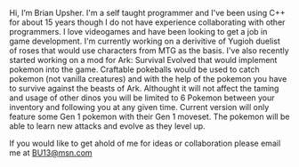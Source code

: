Hi, I’m Brian Upsher. I'm a self taught programmer and I've been using C++ for about 15 years though I do not have experience collaborating with other programmers.
I love videogames and have been looking to get a job in game development. 
I'm currently working on a derivitive of Yugioh duelist of roses that would use characters from MTG as the basis. 
I've also recently started working on a mod for Ark: Survival Evolved that would implement pokemon into the game. Craftable pokeballs would be used to catch pokemon (not vanilla creatures) and with the help of the pokemon you have to survive against the beasts of Ark.
Althought it will not affect the taming and usage of other dinos you will be limited to 6 Pokemon between your inventory and following you at any given time.
Current version will only feature some Gen 1 pokemon with their Gen 1 moveset.
The pokemon will be able to learn new attacks and evolve as they level up.

If you would like to get ahold of me for ideas or collaboration please email me at BU13@msn.com

<!---
LegendarySpace/LegendarySpace is a ✨ special ✨ repository because its `README.md` (this file) appears on your GitHub profile.
You can click the Preview link to take a look at your changes.
--->
